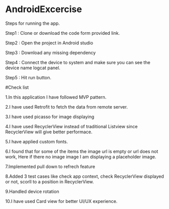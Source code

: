 # AndroidExcercise

Steps for running the app.

Step1 : Clone or download the  code form provided link.

Step2 : Open the project in Android studio

Step3 : Download any missing dependency

Step4 : Connect the device to system and make sure you can see the device name logcat panel.

Step5 : Hit run button.

#Check list

1.In this application I have followed MVP  pattern.

2.I have used Retrofit to fetch the data from remote server.

3.I have used picasso for image displaying

4.I have used RecyclerView instead of traditional Listview since RecyclerView will  give better performace.

5.I have applied custom fonts.

6.I found that for some of the items the image url  is empty or url does not work, Here if there no image image I am displaying a placeholder image.

7.Implemented pull down to refrech feature

8.Added 3 test cases like  check app  context, check RecyclerView displayed or not, scorll to a position in RecyclerView.

9.Handled device rotation

10.I have used Card view for better UI/UX experience.





